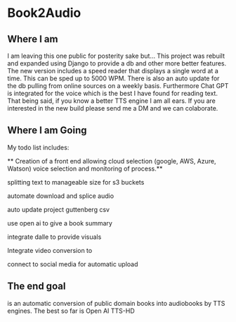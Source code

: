 # Book2Audio

## Where I am ##
I am leaving this one public for posterity sake but...
This project was rebuilt and expanded using Django to provide a db and other more better features. 
 The new version includes a speed reader that displays a single word at a time. This can be sped up to 5000 WPM.
 There is also an auto update for the db pulling from online sources on a weekly basis.
 Furthermore Chat GPT is integrated for the voice which is the best I have found for reading text.
  That being said, if you know a better TTS engine I am all ears.
 If you are interested in the new build please send me a DM and we can colaborate.
## Where I am Going ##
My todo list includes:

** Creation of a front end allowing cloud selection (google, AWS, Azure, Watson) voice selection and monitoring of process.**

   splitting text to manageable size for s3 buckets
   
   automate download and splice audio
   
   auto update project guttenberg csv 
   
   use open ai to give a book summary
   
   integrate dalle to provide visuals
   
   Integrate video conversion to 
   
   connect to social media for automatic upload
 
## The end goal ##
is an automatic conversion of public domain books into audiobooks by TTS engines. The best so far is Open AI TTS-HD
